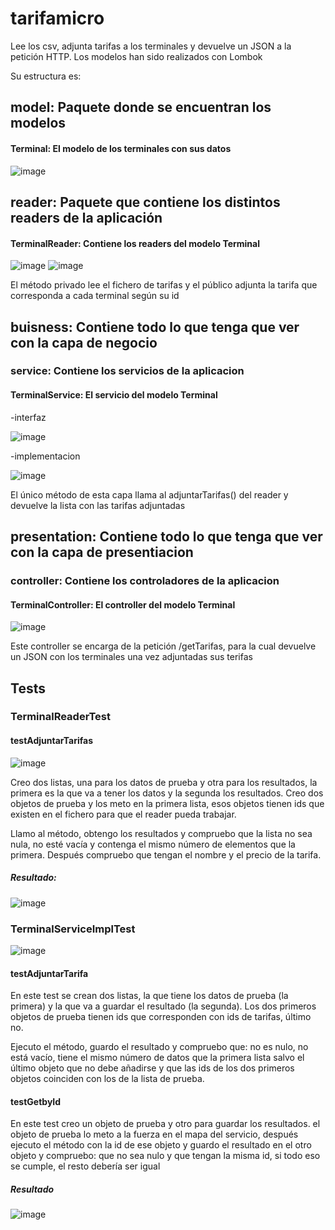 # tarifamicro
Lee los csv, adjunta tarifas a los terminales y devuelve un JSON a la petición HTTP. Los modelos han sido realizados con Lombok

Su estructura es:

## model: Paquete donde se encuentran los modelos
 
  #### Terminal: El modelo de los terminales con sus datos
  ![image](https://github.com/RickDvn/tarifamicro/assets/168721035/51a7de18-13c0-45ec-8b15-7fabd8f66891)


## reader: Paquete que contiene los distintos readers de la aplicación
  
  #### TerminalReader: Contiene los readers del modelo Terminal
  ![image](https://github.com/RickDvn/tarifamicro/assets/168721035/b416e705-730f-4a61-9073-4a420378446f)
  ![image](https://github.com/RickDvn/tarifamicro/assets/168721035/ebc9e2ca-c1f2-470b-a61a-24c492caaac5)

El método privado lee el fichero de tarifas y el público adjunta la tarifa que corresponda a cada terminal según su id

## buisness: Contiene todo lo que tenga que ver con la capa de negocio
  
 ### service: Contiene los servicios de la aplicacion
    
 #### TerminalService: El servicio del modelo Terminal
 -interfaz

![image](https://github.com/RickDvn/tarifamicro/assets/168721035/1216cce9-0698-4e9d-904e-e53a5fd6b1e6)
      
 -implementacion
      
![image](https://github.com/RickDvn/tarifamicro/assets/168721035/4f2dbb7f-95cf-4b31-aaad-a80f919671cd)

El único método de esta capa llama al adjuntarTarifas() del reader y devuelve la lista con las tarifas adjuntadas

## presentation: Contiene todo lo que tenga que ver con la capa de presentiacion
  
 ### controller: Contiene los controladores de la aplicacion
    
 #### TerminalController: El controller del modelo Terminal
    
![image](https://github.com/RickDvn/tarifamicro/assets/168721035/28b87b97-8b23-4104-a0cc-86c45e48bbee)

Este controller se encarga de la petición /getTarifas, para la cual devuelve un JSON con los terminales una vez adjuntadas sus terifas

## Tests

### TerminalReaderTest

#### testAdjuntarTarifas

![image](https://github.com/RickDvn/tarifamicro/assets/168721035/4291e586-b6e7-4eda-ac3b-b7994d75fede)

Creo dos listas, una para los datos de prueba y otra para los resultados, la primera es la que va a tener los datos y la segunda los resultados.
Creo dos objetos de prueba y los meto en la primera lista, esos objetos tienen ids que existen en el fichero para que el reader pueda trabajar.

Llamo al método, obtengo los resultados y compruebo que la lista no sea nula, no esté vacía y contenga el mismo número de elementos que la primera.
Después compruebo que tengan el nombre y el precio de la tarifa.

##### Resultado:

![image](https://github.com/RickDvn/tarifamicro/assets/168721035/95159f47-9d92-4926-8d3f-1d1f6fd6a6b2)


### TerminalServiceImplTest
![image](https://github.com/RickDvn/tarifamicro/assets/168721035/90b0c4cf-76be-44bc-9e6f-c32771b0dd6f)

#### testAdjuntarTarifa

En este test se crean dos listas, la que tiene los datos de prueba (la primera) y la que va a guardar el resultado (la segunda).
Los dos primeros objetos de prueba tienen ids que corresponden con ids de tarifas, último no.

Ejecuto el método, guardo el resultado y compruebo que: no es nulo, no está vacío, tiene el mismo número de datos que la primera lista salvo el último objeto que no debe añadirse y 
que las ids de los dos primeros objetos coinciden con los de la lista de prueba.

#### testGetbyId

En este test creo un objeto de prueba  y otro para guardar los resultados. el objeto de prueba lo meto a la fuerza en el mapa del servicio, 
después ejecuto el método con la id de ese objeto y guardo el resultado en el otro objeto y compruebo: que no sea nulo y que tengan la misma id, si todo eso se cumple, el resto debería ser igual

##### Resultado

![image](https://github.com/RickDvn/tarifamicro/assets/168721035/1f9d746d-5f73-4528-84c1-866d414b7471)
